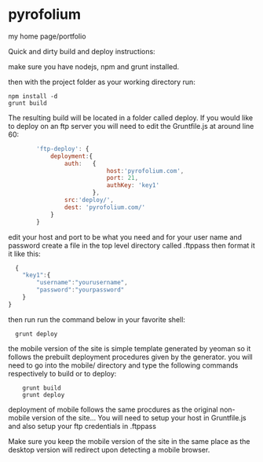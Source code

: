 pyrofolium
==========

my home page/portfolio

Quick and dirty build and deploy instructions:

make sure you have nodejs, npm and grunt installed.

then with the project folder as your working directory run:

```shell
npm install -d
grunt build
```
The resulting build will be located in a folder called deploy. 
If you would like to deploy on an ftp server you will need to edit the Gruntfile.js at around line 60: 

```js
		'ftp-deploy': {
			deployment:{
				auth:	{
							host:'pyrofolium.com',
							port: 21,
							authKey: 'key1'
						},
				src:'deploy/',
				dest: 'pyrofolium.com/'
			}
		}
```

edit your host and port to be what you need and for your user name and password create a file in the top level directory called .ftppass then format it it like this:

```js
  {
    "key1":{
        "username":"yourusername",
        "password":"yourpassword"
    }
}
```

then run run the command below in your favorite shell:

```shell
  grunt deploy
```

the mobile version of the site is simple template generated by yeoman so it follows the prebuilt deployment procedures given by the generator. you will need to go into the mobile/ directory and type the following commands respectively to build or to deploy:

```shell
	grunt build
	grunt deploy
```

deployment of mobile follows the same procdures as the original non-mobile version of the site... You will need to setup your host in Gruntfile.js and also setup your ftp credentials in .ftppass

Make sure you keep the mobile version of the site in the same place as the desktop version will redirect upon detecting a mobile browser. 
